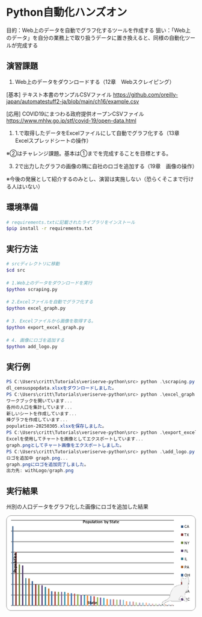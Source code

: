 # Python自動化ハンズオン
目的：Web上のデータを自動でグラフ化するツールを作成する
狙い：「Web上のデータ」を自分の業務上で取り扱うデータに置き換えると、同様の自動化ツールが完成する

## 演習課題

1. Web上のデータをダウンロードする（12章　Webスクレイピング）
   

[基本]
テキスト本書のサンプルCSVファイル
https://github.com/oreilly-japan/automatestuff2-ja/blob/main/ch16/example.csv

[応用]
COVID19にまつわる政府提供オープンCSVファイル
https://www.mhlw.go.jp/stf/covid-19/open-data.html


1. 1.で取得したデータをExcelファイルにして自動でグラフ化する（13章　Excelスプレッドシートの操作）

※②はチャレンジ課題。基本は①までを完成することを目標とする。

3. 2で出力したグラフの画像の隅に自社のロゴを追加する（19章　画像の操作）

※今後の発展として紹介するのみとし、演習は実施しない（恐らくそこまで行ける人はいない）

## 環境準備

```bash
# requirements.txtに記載されたライブラリをインストール
$pip install -r requirements.txt
```

## 実行方法

```bash
# srcディレクトリに移動
$cd src

# 1.Web上のデータをダウンロードを実行
$python scraping.py

# 2.Excelファイルを自動でグラフ化する
$python excel_graph.py

# 3. Excelファイルから画像を取得する。
$python export_excel_graph.py

# 4. 画像にロゴを追加する
$python add_logo.py
```

## 実行例

```powershell
PS C:\Users\critt\Tutorials\veriserve-python\src> python .\scraping.py
dl_censuspopdata.xlsxをダウンロードしました。
PS C:\Users\critt\Tutorials\veriserve-python\src> python .\excel_graph.py
ワークブックを開いています...
各州の人口を集計しています...
新しいシートを作成しています...
棒グラフを作成しています...
population-20250305.xlsxを保存しました。
PS C:\Users\critt\Tutorials\veriserve-python\src> python .\export_excel_graph.py
Excelを使用してチャートを画像としてエクスポートしています...
graph.pngとしてチャート画像をエクスポートしました。
PS C:\Users\critt\Tutorials\veriserve-python\src> python .\add_logo.py          
ロゴを追加中 graph.png...
graph.pngにロゴを追加完了しました。
出力先: withLogo/graph.png
```

## 実行結果

州別の人口データをグラフ化した画像にロゴを追加した結果

![graph-with-logo](src/withLogo/graph-with-logo.png)
